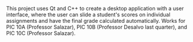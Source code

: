 This project uses Qt and C++ to create a desktop application with a user interface, where the user can slide a student's scores on individual assignments and have the final grade calculated automatically. Works for PIC 10A (Professor Salazar), PIC 10B (Professor Desalvo last quarter), and PIC 10C (Professor Salazar).

